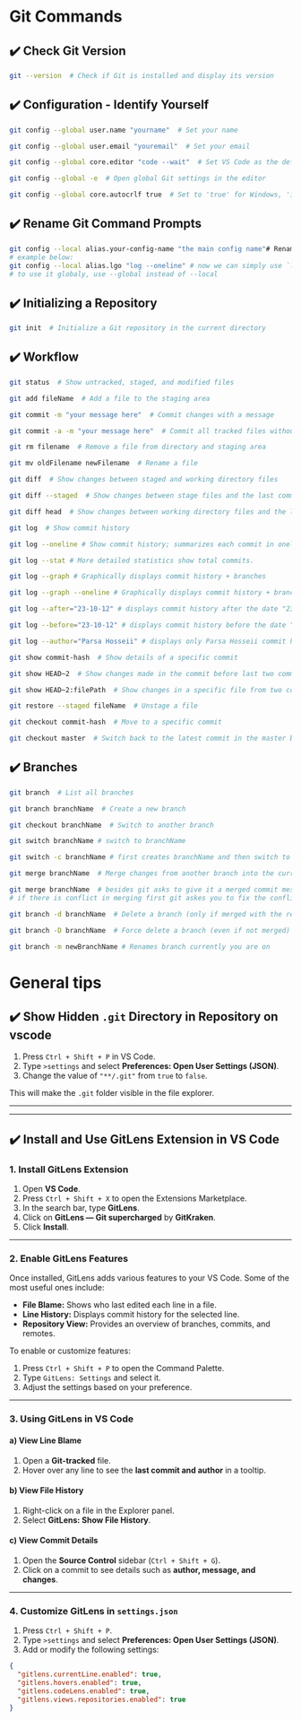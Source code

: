 # Git Commands

## ✔️ Check Git Version
```sh
git --version  # Check if Git is installed and display its version
```

## ✔️ Configuration - Identify Yourself
```sh
git config --global user.name "yourname"  # Set your name

git config --global user.email "youremail"  # Set your email

git config --global core.editor "code --wait"  # Set VS Code as the default editor

git config --global -e  # Open global Git settings in the editor

git config --global core.autocrlf true  # Set to 'true' for Windows, 'input' for macOS/Linux
```

## ✔️ Rename Git Command Prompts
```sh
git config --local alias.your-config-name "the main config name"# Renames git command prompts to your desired name in this project
# example below:
git config --local alias.lgo "log --oneline" # now we can simply use `lgo` to call "log --oneline"
# to use it globaly, use --global instead of --local
```

## ✔️ Initializing a Repository
```sh
git init  # Initialize a Git repository in the current directory
```

## ✔️ Workflow
```sh
git status  # Show untracked, staged, and modified files

git add fileName  # Add a file to the staging area

git commit -m "your message here"  # Commit changes with a message

git commit -a -m "your message here"  # Commit all tracked files without staging

git rm filename  # Remove a file from directory and staging area

git mv oldFilename newFilename  # Rename a file

git diff  # Show changes between staged and working directory files

git diff --staged  # Show changes between stage files and the last commit

git diff head  # Show changes between working directory files and the last commit

git log  # Show commit history

git log --oneline # Show commit history; summarizes each commit in oneline

git log --stat # More detailed statistics show total commits.

git log --graph # Graphically displays commit history + branches

git log --graph --oneline # Graphically displays commit history + branches; summarizes each commit in oneline

git log --after="23-10-12" # displays commit history after the date "23-10-12"

git log --before="23-10-12" # displays commit history before the date "23-10-12"

git log --author="Parsa Hosseii" # displays only Parsa Hosseii commit history

git show commit-hash  # Show details of a specific commit

git show HEAD~2  # Show changes made in the commit before last two commits

git show HEAD~2:filePath  # Show changes in a specific file from two commits before

git restore --staged fileName  # Unstage a file

git checkout commit-hash  # Move to a specific commit

git checkout master  # Switch back to the latest commit in the master branch
```

## ✔️ Branches
```sh
git branch  # List all branches

git branch branchName  # Create a new branch

git checkout branchName  # Switch to another branch

git switch branchName # switch to branchName

git switch -c branchName # first creates branchName and then switch to it

git merge branchName  # Merge changes from another branch into the current branch (fast forward)

git merge branchName  # besides git asks to give it a merged commit message because it's non fast forward merging (if there is no conflict)
# if there is conflict in merging first git askes you to fix the conflict and then give it a merge commit message to finish merging. 

git branch -d branchName  # Delete a branch (only if merged with the remote branch)

git branch -D branchName  # Force delete a branch (even if not merged)

git branch -m newBranchName # Renames branch currently you are on
```
# General tips

## ✔️ Show Hidden `.git` Directory in Repository on vscode
1. Press `Ctrl + Shift + P` in VS Code.
2. Type `>settings` and select **Preferences: Open User Settings (JSON)**.
3. Change the value of `"**/.git"` from `true` to `false`.

This will make the `.git` folder visible in the file explorer.

---
---

## ✔️ Install and Use GitLens Extension in VS Code

### 1. Install GitLens Extension
1. Open **VS Code**.
2. Press `Ctrl + Shift + X` to open the Extensions Marketplace.
3. In the search bar, type **GitLens**.
4. Click on **GitLens — Git supercharged** by **GitKraken**.
5. Click **Install**.

---

### 2. Enable GitLens Features
Once installed, GitLens adds various features to your VS Code. Some of the most useful ones include:

- **File Blame:** Shows who last edited each line in a file.
- **Line History:** Displays commit history for the selected line.
- **Repository View:** Provides an overview of branches, commits, and remotes.

To enable or customize features:
1. Press `Ctrl + Shift + P` to open the Command Palette.
2. Type `GitLens: Settings` and select it.
3. Adjust the settings based on your preference.

---

### 3. Using GitLens in VS Code
#### a) View Line Blame
1. Open a **Git-tracked** file.
2. Hover over any line to see the **last commit and author** in a tooltip.

#### b) View File History
1. Right-click on a file in the Explorer panel.
2. Select **GitLens: Show File History**.

#### c) View Commit Details
1. Open the **Source Control** sidebar (`Ctrl + Shift + G`).
2. Click on a commit to see details such as **author, message, and changes**.

---

### 4. Customize GitLens in `settings.json`
1. Press `Ctrl + Shift + P`.
2. Type `>settings` and select **Preferences: Open User Settings (JSON)**.
3. Add or modify the following settings:

```json
{
  "gitlens.currentLine.enabled": true,
  "gitlens.hovers.enabled": true,
  "gitlens.codeLens.enabled": true,
  "gitlens.views.repositories.enabled": true
}

